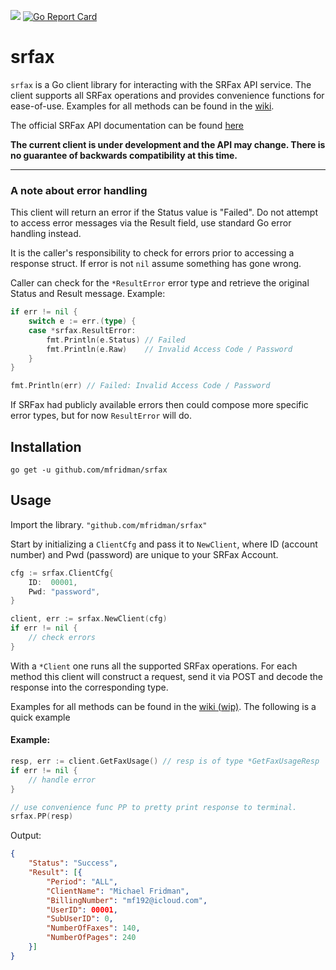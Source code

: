 [![](https://godoc.org/github.com/mfridman/srfax?status.svg)](http://godoc.org/github.com/mfridman/srfax)
[![Go Report Card](https://goreportcard.com/badge/github.com/mfridman/srfax)](https://goreportcard.com/report/github.com/mfridman/srfax)
# srfax

`srfax` is a Go client library for interacting with the SRFax API service. The client supports all SRFax operations and provides convenience functions for ease-of-use. Examples for all methods can be found in the [wiki](https://github.com/mfridman/srfax/wiki).

The official SRFax API documentation can be found [here](https://www.srfax.com/api-page/getting-started/)

**The current client is under development and the API may change. There is no guarantee of backwards compatibility at this time.**

---

### A note about error handling

This client will return an error if the Status value is "Failed". Do not attempt to access error messages via the Result field, use standard Go error handling instead.

It is the caller's responsibility to check for errors prior to accessing a response struct. If error is not `nil` assume something has gone wrong.

Caller can check for the `*ResultError` error type and retrieve the original Status and Result message. Example:

```go
if err != nil {
	switch e := err.(type) {
	case *srfax.ResultError:
		fmt.Println(e.Status) // Failed
		fmt.Println(e.Raw)    // Invalid Access Code / Password
	}
}

fmt.Println(err) // Failed: Invalid Access Code / Password
```

If SRFax had publicly available errors then could compose more specific error types, but for now `ResultError` will do.

## Installation

    go get -u github.com/mfridman/srfax

## Usage

Import the library. `"github.com/mfridman/srfax"`

Start by initializing a `ClientCfg` and pass it to `NewClient`, where ID (account number) and Pwd (password) are unique to your SRFax Account.

```go
cfg := srfax.ClientCfg{
    ID:  00001,
    Pwd: "password",
}

client, err := srfax.NewClient(cfg)
if err != nil {
    // check errors
}
```

With a `*Client` one runs all the supported SRFax operations. For each method this client will construct a request, send it via POST and decode the response into the corresponding type.

Examples for all methods can be found in the [wiki (wip)](https://github.com/mfridman/srfax/wiki). The following is a quick example

#### Example:

```go
resp, err := client.GetFaxUsage() // resp is of type *GetFaxUsageResp
if err != nil {
	// handle error
}

// use convenience func PP to pretty print response to terminal.
srfax.PP(resp)
```

Output:

```json
{
    "Status": "Success",
    "Result": [{
        "Period": "ALL",
        "ClientName": "Michael Fridman",
        "BillingNumber": "mf192@icloud.com",
        "UserID": 00001,
        "SubUserID": 0,
        "NumberOfFaxes": 140,
        "NumberOfPages": 240
    }]
}
```
